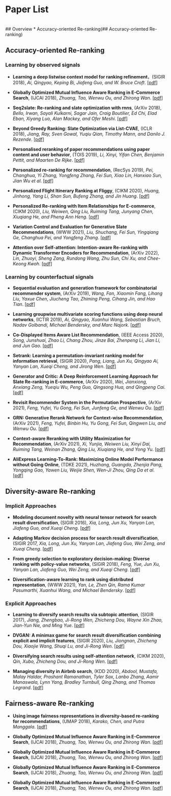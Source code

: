# Paper List

<br>
## Overview
* Accuracy-oriented Re-ranking(## Accuracy-oriented Re-ranking)

## Accuracy-oriented Re-ranking
### Learning by observed signals

* __Learning a deep listwise context model for ranking refinement__，(SIGIR 2018), _Ai, Qingyao, Keping Bi, Jiafeng Guo, and W. Bruce Croft_. [[pdf]](https://dl.acm.org/doi/pdf/10.1145/3209978.3209985) 

* __Globally Optimized Mutual Influence Aware Ranking in E-Commerce Search__, (IJCAI 2018), _Zhuang, Tao, Wenwu Ou, and Zhirong Wan_. [[pdf]](https://www.ijcai.org/proceedings/2018/0518.pdf) 

* __Seq2slate: Re-ranking and slate optimization with rnns__, (ArXiv 2018), _Bello, Irwan, Sayali Kulkarni, Sagar Jain, Craig Boutilier, Ed Chi, Elad Eban, Xiyang Luo, Alan Mackey, and Ofer Meshi_. [[pdf]](https://arxiv.org/pdf/1810.02019.pdf) 

* __Beyond Greedy Ranking: Slate Optimization via List-CVAE__, (ICLR 2018), _Jiang, Ray, Sven Gowal, Yuqiu Qian, Timothy Mann, and Danilo J. Rezende_. [[pdf]](https://arxiv.org/pdf/1803.01682.pdf) 

* __Personalised reranking of paper recommendations using paper content and user behavior__, (TOIS 2019), _Li, Xinyi, Yifan Chen, Benjamin Pettit, and Maarten De Rijke_. [[pdf]](https://dl.acm.org/doi/pdf/10.1145/3312528?casa_token=8TYxtgF2MP0AAAAA:_PV20nMRTk6gSiQVC70AFWliFkYFK_Yrk0z--VZ3JC_CzqbwzHTJLVFeAagKWvvzVpMuhlY-2CxcFA) 

* __Personalized re-ranking for recommendation__, (RecSys 2019), _Pei, Changhua, Yi Zhang, Yongfeng Zhang, Fei Sun, Xiao Lin, Hanxiao Sun, Jian Wu et al_. [[pdf]](https://dl.acm.org/doi/pdf/10.1145/3298689.3347000?casa_token=YLgQvHaEfpUAAAAA:f_Z-mefy-ws_s0Vg_mZu-g6IEAA2I-VcsNFg56PPDf-jbU0Pl2WbaY7galB0N73WqjrqTr4KmZkUcw) 

* __Personalized Flight Itinerary Ranking at Fliggy__, (CIKM 2020), _Huang, Jinhong, Yang Li, Shan Sun, Bufeng Zhang, and Jin Huang_. [[pdf]](https://dl.acm.org/doi/pdf/10.1145/3340531.3412735?casa_token=N25_yCSF44kAAAAA:xC6XqmfkcQorZgNnip8hgDaUYFTOp_VOMKBgTSLXLjueFVu3kaax9m1LGCO9ZVgluOdf0To5CxLf7Q) 

* __Personalized Re-ranking with Item Relationships for E-commerce__, (CIKM 2020), _Liu, Weiwen, Qing Liu, Ruiming Tang, Junyang Chen, Xiuqiang He, and Pheng Ann Heng_. [[pdf]](https://dl.acm.org/doi/pdf/10.1145/3340531.3412332?casa_token=yHkSC9M-bpEAAAAA:_knfgZwDd9ZthI6k75nmqWLgjya6GEwHyvr2UoNSvejM2FItqYBk9JhOc8IWcyoojrgXZW69n2LdTQ) 


* __Variation Control and Evaluation for Generative Slate Recommendations__, (WWW 2021), _Liu, Shuchang, Fei Sun, Yingqiang Ge, Changhua Pei, and Yongfeng Zhang_. [[pdf]](https://dl.acm.org/doi/pdf/10.1145/3442381.3449864?casa_token=HDI6HLJpIX4AAAAA:mi0c7XsJb8uFz7QKCB6RGfB7mFM9D58UibMpj5FkuPqz6dzG3HIh4BpQTdVC9QJoUJsPx7CuiSXocw) 

* __Attention over Self-attention: Intention-aware Re-ranking with Dynamic Transformer Encoders for Recommendation__, (ArXiv 2022), _Lin, Zhuoyi, Sheng Zang, Rundong Wang, Zhu Sun, Chi Xu, and Chee-Keong Kwoh_. [[pdf]](https://arxiv.org/pdf/2201.05333.pdf) 

### Learning by counterfactual signals


* __Sequential evaluation and generation framework for combinatorial recommender system__, (ArXiv 2019), _Wang, Fan, Xiaomin Fang, Lihang Liu, Yaxue Chen, Jiucheng Tao, Zhiming Peng, Cihang Jin, and Hao Tian_. [[pdf]](https://arxiv.org/pdf/1902.00245.pdf?ref=https://githubhelp.com) 

* __Learning groupwise multivariate scoring functions using deep neural networks__, (ICTIR 2019), _Ai, Qingyao, Xuanhui Wang, Sebastian Bruch, Nadav Golbandi, Michael Bendersky, and Marc Najork_. [[pdf]](https://dl.acm.org/doi/pdf/10.1145/3341981.3344218) 

* __Co-Displayed Items Aware List Recommendation__, (IEEE Access 2020), _Song, Junshuai, Zhao Li, Chang Zhou, Jinze Bai, Zhenpeng Li, Jian Li, and Jun Gao_. [[pdf]](https://ieeexplore.ieee.org/stamp/stamp.jsp?arnumber=9052461) 

* __Setrank: Learning a permutation-invariant ranking model for information retrieval__, (SIGIR 2020), _Pang, Liang, Jun Xu, Qingyao Ai, Yanyan Lan, Xueqi Cheng, and Jirong Wen_. [[pdf]](https://dl.acm.org/doi/pdf/10.1145/3397271.3401104?casa_token=MZQmPBqZ-_0AAAAA:Ynip1qaF0b4fcSinCbfcJllBmpmIwjlspqzULUIIS2wXWFYl6l1w2fA31SXAol1-jZr6fPpO8TN7vw) 

* __Generator and Critic: A Deep Reinforcement Learning Approach for Slate Re-ranking in E-commerce__, (ArXiv 2020), _Wei, Jianxiong, Anxiang Zeng, Yueqiu Wu, Peng Guo, Qingsong Hua, and Qingpeng Cai_. [[pdf]](https://arxiv.org/pdf/2005.12206.pdf) 

* __Revisit Recommender System in the Permutation Prospective__, (ArXiv 2021), _Feng, Yufei, Yu Gong, Fei Sun, Junfeng Ge, and Wenwu Ou_. [[pdf]](https://arxiv.org/pdf/2102.12057.pdf) 

* __GRN: Generative Rerank Network for Context-wise Recommendation__, (ArXiv 2021), _Feng, Yufei, Binbin Hu, Yu Gong, Fei Sun, Qingwen Liu, and Wenwu Ou_. [[pdf]](https://arxiv.org/pdf/2104.00860.pdf) 


* __Context-aware Reranking with Utility Maximization for Recommendation__, (ArXiv 2021), _Xi, Yunjia, Weiwen Liu, Xinyi Dai, Ruiming Tang, Weinan Zhang, Qing Liu, Xiuqiang He, and Yong Yu_. [[pdf]](https://arxiv.org/pdf/2110.09059.pdf) 

* __AliExpress Learning-To-Rank: Maximizing Online Model Performance without Going Online__, (TDKE 2021), _Huzhang, Guangda, Zhenjia Pang, Yongqing Gao, Yawen Liu, Weijie Shen, Wen-Ji Zhou, Qing Da et al_. [[pdf]](https://ieeexplore.ieee.org/stamp/stamp.jsp?arnumber=9495161&casa_token=phJ-uT1T8TcAAAAA:8bSWyJtWjs9f55MIsUvmpM_cdTDR7aRg-gnG1TGf-II428XrkcN9NN6CszedtCtpkwkO_wgQyg&tag=1) 





## Diversity-aware Re-ranking

### Implicit Approaches

* __Modeling document novelty with neural tensor network for search result diversification__, (SIGIR 2016), _Xia, Long, Jun Xu, Yanyan Lan, Jiafeng Guo, and Xueqi Cheng_. [[pdf]](https://dl.acm.org/doi/pdf/10.1145/2911451.2911498?casa_token=1ER68Z_VUt8AAAAA:CoHIiuLTrXlDxHXB0Cwdlxz6VtJEpH4Iv7s2ASQ6g0n1WYsnnFz48m09wluLbBoAFeLw6E4zpcfx3g) 

* __Adapting Markov decision process for search result diversification__, (SIGIR 2017, _Xia, Long, Jun Xu, Yanyan Lan, Jiafeng Guo, Wei Zeng, and Xueqi Cheng_. [[pdf]](https://dl.acm.org/doi/pdf/10.1145/3077136.3080775?casa_token=D7p6_EICDocAAAAA:ySUupBBu2jcLjOiQAPfmNcE5eM9VfOX8ZJXLTI_RvM3ndDogAEG9A5KaAjGYv-L5WcvqjF5no8xc1g) 

* __From greedy selection to exploratory decision-making: Diverse ranking with policy-value networks__, (SIGIR 2018), _Feng, Yue, Jun Xu, Yanyan Lan, Jiafeng Guo, Wei Zeng, and Xueqi Cheng_. [[pdf]](https://dl.acm.org/doi/pdf/10.1145/3209978.3209979) 

* __Diversification-aware learning to rank using distributed representation__, (WWW 2021), _Yan, Le, Zhen Qin, Rama Kumar Pasumarthi, Xuanhui Wang, and Michael Bendersky_. [[pdf]](https://dl.acm.org/doi/pdf/10.1145/3442381.3449831?casa_token=AmDHmrD0SuIAAAAA:J17u8EChXpVYpkm7JOcd71l15B2LlJQnzIY5DduV0GOh4btiHnAwytp1tqQBx_5IPWzoKmbi4ekwNA) 

### Explicit Approaches

* __Learning to diversify search results via subtopic attention__, (SIGIR 2017), _Jiang, Zhengbao, Ji-Rong Wen, Zhicheng Dou, Wayne Xin Zhao, Jian-Yun Nie, and Ming Yue_. [[pdf]](https://dl.acm.org/doi/pdf/10.1145/3077136.3080805?casa_token=dq9HBxnzzkoAAAAA:4PvJ2d9U6lvIW2sLWdBHMcOazy-k1_e_bMHzHm0YN7EgDBk0IT5EGIFWWjfx8Ifojs8SOaiSch2FLA) 


* __DVGAN: A minimax game for search result diversification combining explicit and implicit features__, (SIGIR 2020), _Liu, Jiongnan, Zhicheng Dou, Xiaojie Wang, Shuqi Lu, and Ji-Rong Wen_. [[pdf]](https://dl.acm.org/doi/pdf/10.1145/3397271.3401084?casa_token=tVKJs-6Fc8QAAAAA:Z98BPi8rWTPp8_Ton_JX969bw5ZhQd4o6wXvmO3aSc4uAacosQs-N4OsWvgj9KrkmU7UWCnNiStTMw) 

* __Diversifying search results using self-attention network__, (CIKM 2020), _Qin, Xubo, Zhicheng Dou, and Ji-Rong Wen_. [[pdf]](https://dl.acm.org/doi/pdf/10.1145/3340531.3411914?casa_token=lpyMjM-ZjaYAAAAA:3n2qeg_edGNimO84OXgHA4ya3R1MxqwOxYE1tnX5xlDL7hlKDawYtXbM8XXfbA4Ks_qstAs5KMImVQ) 

* __Managing diversity in Airbnb search__, (KDD 2020), _Abdool, Mustafa, Malay Haldar, Prashant Ramanathan, Tyler Sax, Lanbo Zhang, Aamir Manaswala, Lynn Yang, Bradley Turnbull, Qing Zhang, and Thomas Legrand_. [[pdf]](https://dl.acm.org/doi/pdf/10.1145/3394486.3403345?casa_token=-pdIr0hXuEkAAAAA:KhXY8JME8_FYIXNUFZFWtrEmvD_QiAMpYvltwJ9aXMGJXTNevh1DjYRyj7ZigFiaOph8kIhb8egwCQ) 

## Fairness-aware Re-ranking


* __Using image fairness representations in diversity-based re-ranking for recommendations__, (UMAP 2018), _Karako, Chen, and Putra Manggala_. [[pdf]](https://dl.acm.org/doi/pdf/10.1145/3213586.3226206?casa_token=zwlfoyDpOs0AAAAA:umTNePRI3Pmb5gEgulHg5OSa3ewnIU9PCduxiGSqS2rMxOijBXRKnR7lm0rXW-8crr70iMJYFWqkvw) 

* __Globally Optimized Mutual Influence Aware Ranking in E-Commerce Search__, (IJCAI 2018), _Zhuang, Tao, Wenwu Ou, and Zhirong Wan_. [[pdf]](https://www.ijcai.org/proceedings/2018/0518.pdf) 

* __Globally Optimized Mutual Influence Aware Ranking in E-Commerce Search__, (IJCAI 2018), _Zhuang, Tao, Wenwu Ou, and Zhirong Wan_. [[pdf]](https://www.ijcai.org/proceedings/2018/0518.pdf) 

* __Globally Optimized Mutual Influence Aware Ranking in E-Commerce Search__, (IJCAI 2018), _Zhuang, Tao, Wenwu Ou, and Zhirong Wan_. [[pdf]](https://www.ijcai.org/proceedings/2018/0518.pdf) 

* __Globally Optimized Mutual Influence Aware Ranking in E-Commerce Search__, (IJCAI 2018), _Zhuang, Tao, Wenwu Ou, and Zhirong Wan_. [[pdf]](https://www.ijcai.org/proceedings/2018/0518.pdf) 
